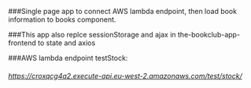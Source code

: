 ###Single page app to connect AWS lambda endpoint, then load book information to books component.

###This app also replce sessionStorage and ajax in the-bookclub-app-frontend to state and axios

###AWS lambda endpoint testStock:
###### https://croxqcg4a2.execute-api.eu-west-2.amazonaws.com/test/stock/

